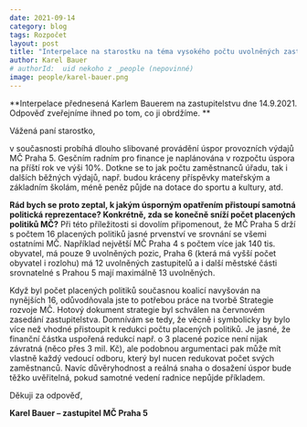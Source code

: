 ```yaml
---
date: 2021-09-14
category: blog
tags: Rozpočet
layout: post
title: "Interpelace na starostku na téma vysokého počtu uvolněných zastupitelů"
author: Karel Bauer
# authorId:  uid nekoho z _people (nepovinné)
image: people/karel-bauer.png
---
```


**Interpelace přednesená Karlem Bauerem na zastupitelstvu dne 14.9.2021. Odpověď zveřejníme ihned po tom, co ji obrdžíme. **

Vážená paní starostko,

v současnosti probíhá dlouho slibované provádění úspor provozních výdajů MČ Praha 5. Gesčním radním pro finance je naplánována v rozpočtu úspora na příští rok ve výši 10%. Dotkne se to jak počtu zaměstnanců úřadu, tak i dalších běžných výdajů, např. budou kráceny příspěvky mateřským a základním školám, méně peněz půjde na dotace do sportu a kultury, atd.

**Rád bych se proto zeptal, k jakým úsporným opatřením přistoupí samotná politická reprezentace? Konkrétně, zda se konečně sníží počet placených politiků MČ?**  Při této příležitosti si dovolím připomenout, že MČ Praha 5 drží s počtem 16 placených politiků jasné prvenství ve srovnání se všemi ostatními MČ.  Například největší MČ Praha 4 s počtem více jak 140 tis. obyvatel, má pouze 9 uvolněných pozic, Praha 6 (která má vyšší počet obyvatel i rozlohu) má 12 uvolněných zastupitelů a i další městské části srovnatelné s Prahou 5 mají maximálně 13 uvolněných. 

Když byl počet placených politiků současnou koalicí navyšován na nynějších 16, odůvodňovala jste to potřebou práce na tvorbě Strategie rozvoje MČ. Hotový dokument strategie byl schválen na červnovém zasedání zastupitelstva. Domnívám se tedy, že věcně i symbolicky by bylo více než vhodné přistoupit k redukci počtu placených politiků. Je jasné, že finanční částka uspořená redukcí např. o 3 placené pozice není nijak závratná (něco přes 3 mil. Kč), ale podobnou argumentaci pak může mít vlastně každý vedoucí odboru, který byl nucen redukovat počet svých zaměstnanců. Navíc důvěryhodnost a reálná snaha o dosažení úspor bude těžko uvěřitelná, pokud samotné vedení radnice nepůjde příkladem.

Děkuji za odpověď,

**Karel Bauer – zastupitel MČ Praha 5**
